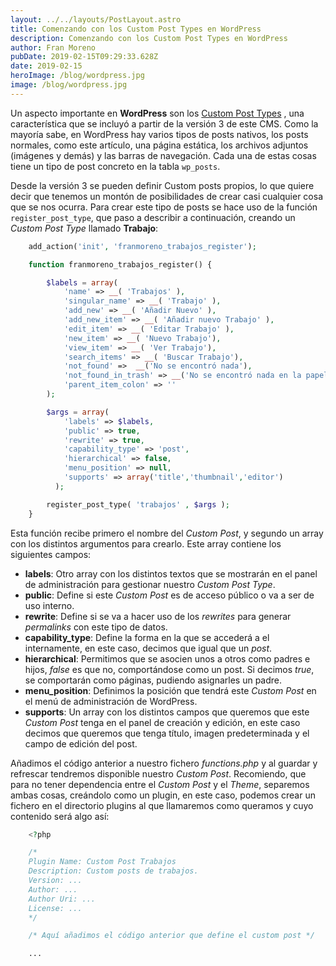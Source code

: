 ```yaml
---
layout: ../../layouts/PostLayout.astro
title: Comenzando con los Custom Post Types en WordPress
description: Comenzando con los Custom Post Types en WordPress
author: Fran Moreno
pubDate: 2019-02-15T09:29:33.628Z
date: 2019-02-15
heroImage: /blog/wordpress.jpg
image: /blog/wordpress.jpg
---
```


Un aspecto importante en **WordPress** son los [Custom Post Types](http://codex.wordpress.org/Function_Reference/register_post_type) , una característica que se incluyó a partir de la versión 3 de este CMS. Como la mayoría sabe, en WordPress hay varios tipos de posts nativos, los posts normales, como este artículo, una página estática, los archivos adjuntos (imágenes y demás) y las barras de navegación. Cada una de estas cosas tiene un tipo de post concreto en la tabla `wp_posts`.

Desde la versión 3 se pueden definir Custom posts propios, lo que quiere decir que tenemos un montón de posibilidades de crear casi cualquier cosa que se nos ocurra. Para crear este tipo de posts se hace uso de la función `register_post_type`, que paso a describir a continuación, creando un _Custom Post Type_ llamado **Trabajo**:

```php
    add_action('init', 'franmoreno_trabajos_register');

    function franmoreno_trabajos_register() {

        $labels = array(
            'name' => __( 'Trabajos' ),
            'singular_name' => __( 'Trabajo' ),
            'add_new' => __( 'Añadir Nuevo' ),
            'add_new_item' => __( 'Añadir nuevo Trabajo' ),
            'edit_item' => __( 'Editar Trabajo' ),
            'new_item' => __( 'Nuevo Trabajo'),
            'view_item' => __( 'Ver Trabajo'),
            'search_items' => __( 'Buscar Trabajo'),
            'not_found' =>  __('No se encontró nada'),
            'not_found_in_trash' => __('No se encontró nada en la papelera'),
            'parent_item_colon' => ''
        );

        $args = array(
            'labels' => $labels,
            'public' => true,
            'rewrite' => true,
            'capability_type' => 'post',
            'hierarchical' => false,
            'menu_position' => null,
            'supports' => array('title','thumbnail','editor')
          );

        register_post_type( 'trabajos' , $args );
    }
```

Esta función recibe primero el nombre del _Custom Post_, y segundo un array con los distintos argumentos para crearlo. Este array contiene los siguientes campos:

- **labels**: Otro array con los distintos textos que se mostrarán en el panel de administración para gestionar nuestro _Custom Post Type_.
- **public**: Define si este _Custom Post_ es de acceso público o va a ser de uso interno.
- **rewrite**: Define si se va a hacer uso de los _rewrites_ para generar _permalinks_ con este tipo de datos.
- **capability_type**: Define la forma en la que se accederá a el internamente, en este caso, decimos que igual que un _post_.
- **hierarchical**: Permitimos que se asocien unos a otros como padres e hijos, _false_ es que no, comportándose como un post. Si decimos _true_, se comportarán como páginas, pudiendo asignarles un padre.
- **menu_position**: Definimos la posición que tendrá este _Custom Post_ en el menú de administración de WordPress.
- **supports**: Un array con los distintos campos que queremos que este _Custom Post_ tenga en el panel de creación y edición, en este caso decimos que queremos que tenga título, imagen predeterminada y el campo de edición del post.

Añadimos el código anterior a nuestro fichero _functions.php_ y al guardar y refrescar tendremos disponible nuestro _Custom Post_. Recomiendo, que para no tener dependencia entre el _Custom Post_ y el _Theme_, separemos ambas cosas, creándolo como un plugin, en este caso, podemos crear un fichero en el directorio plugins al que llamaremos como queramos y cuyo contenido será algo así:

```php
    <?php

    /*
    Plugin Name: Custom Post Trabajos
    Description: Custom posts de trabajos.
    Version: ...
    Author: ...
    Author Uri: ...
    License: ...
    */

    /* Aquí añadimos el código anterior que define el custom post */

    ...
```
